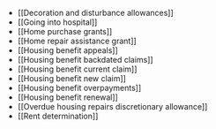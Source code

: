 - [[Decoration and disturbance allowances]]
- [[Going into hospital]]
- [[Home purchase grants]]
- [[Home repair assistance grant]]
- [[Housing benefit appeals]]
- [[Housing benefit backdated claims]]
- [[Housing benefit current claim]]
- [[Housing benefit new claim]]
- [[Housing benefit overpayments]]
- [[Housing benefit renewal]]
- [[Overdue housing repairs discretionary allowance]]
- [[Rent determination]]
